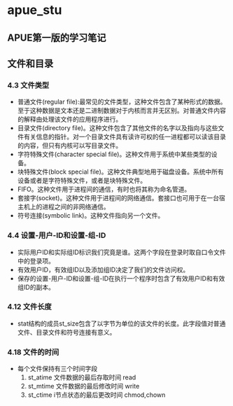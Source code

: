 # apue_stu

## APUE第一版的学习笔记

## 文件和目录
### 4.3 文件类型
- 普通文件(regular file):最常见的文件类型，这种文件包含了某种形式的数据。至于这种数据是文本还是二进制数据对于内核而言并无区别。对普通文件内容的解释由处理该文件的应用程序进行。
- 目录文件(directory file)。这种文件包含了其他文件的名字以及指向与这些文件有关信息的指针。对一个目录文件具有读许可权的任一进程都可以读该目录的内容，但只有内核可以写目录文件。
- 字符特殊文件(character special file)。这种文件用于系统中某些类型的设备。
- 块特殊文件(block special file)。这种文件典型地用于磁盘设备。系统中所有设备或者是字符特殊文件，或者是块特殊文件。
- FIFO。这种文件用于进程间的通信，有时也将其称为命名管道。
- 套接字(socket)。这种文件用于进程间的网络通信。套接口也可用于在一台宿主机上的进程之间的非网络通信。
- 符号连接(symbolic link)。这种文件指向另一个文件。
### 4.4 设置-用户-ID和设置-组-ID
- 实际用户ID和实际组ID标识我们究竟是谁。这两个字段在登录时取自口令文件中的登录项。
- 有效用户ID，有效组ID以及添加组ID决定了我们的文件访问权。
- 保存的设置-用户-ID和设置-组-ID在执行一个程序时包含了有效用户ID和有效组ID的副本。
### 4.12 文件长度
- stat结构的成员st_size包含了以字节为单位的该文件的长度。此字段值对普通文件、目录文件和符号连接有意义。
### 4.18 文件的时间
- 每个文件保持有三个时间字段
    1. st_atime 文件数据的最后存取时间 read
    2. st_mtime 文件数据的最后修改时间 write
    3. st_ctime i节点状态的最后更改时间 chmod,chown